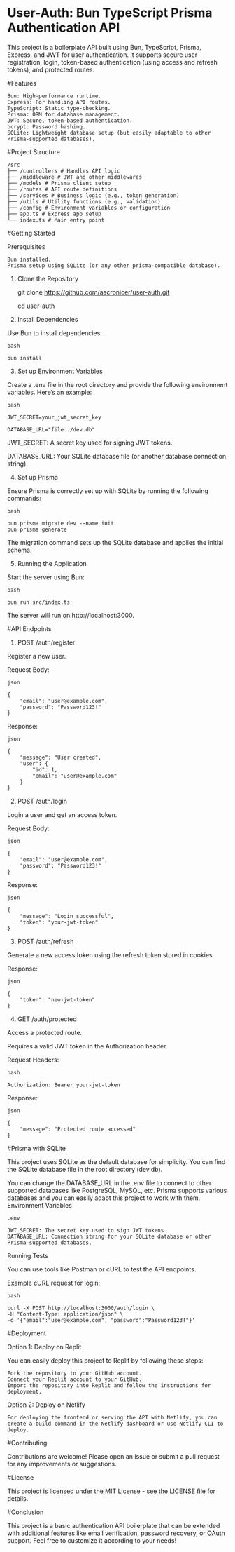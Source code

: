 # User-Auth: Bun TypeScript Prisma Authentication API

This project is a boilerplate API built using Bun, TypeScript, Prisma, Express, and JWT for user authentication. It supports secure user registration, login, token-based authentication (using access and refresh tokens), and protected routes.

#Features

    Bun: High-performance runtime.
    Express: For handling API routes.
    TypeScript: Static type-checking.
    Prisma: ORM for database management.
    JWT: Secure, token-based authentication.
    bcrypt: Password hashing.
    SQLite: Lightweight database setup (but easily adaptable to other Prisma-supported databases).

#Project Structure

    /src
    ├── /controllers # Handles API logic
    ├── /middleware # JWT and other middlewares
    ├── /models # Prisma client setup
    ├── /routes # API route definitions
    ├── /services # Business logic (e.g., token generation)
    ├── /utils # Utility functions (e.g., validation)
    ├── /config # Environment variables or configuration
    ├── app.ts # Express app setup
    └── index.ts # Main entry point

#Getting Started

Prerequisites

    Bun installed.
    Prisma setup using SQLite (or any other prisma-compatible database).

1. Clone the Repository

   git clone https://github.com/aacronicer/user-auth.git

   cd user-auth

2. Install Dependencies

Use Bun to install dependencies:

    bash

    bun install

3. Set up Environment Variables

Create a .env file in the root directory and provide the following environment variables. Here’s an example:

    bash

    JWT_SECRET=your_jwt_secret_key

    DATABASE_URL="file:./dev.db"

JWT_SECRET: A secret key used for signing JWT tokens.

DATABASE_URL: Your SQLite database file (or another database connection string).

4. Set up Prisma

Ensure Prisma is correctly set up with SQLite by running the following commands:

    bash

    bun prisma migrate dev --name init
    bun prisma generate

The migration command sets up the SQLite database and applies the initial schema.

5. Running the Application

Start the server using Bun:

    bash

    bun run src/index.ts

The server will run on http://localhost:3000.

#API Endpoints

1. POST /auth/register

Register a new user.

Request Body:

    json

    {
        "email": "user@example.com",
        "password": "Password123!"
    }

Response:

    json

    {
        "message": "User created",
        "user": {
            "id": 1,
            "email": "user@example.com"
        }
    }

2. POST /auth/login

Login a user and get an access token.

Request Body:

    json

    {
        "email": "user@example.com",
        "password": "Password123!"
    }

Response:

    json

    {
        "message": "Login successful",
        "token": "your-jwt-token"
    }

3. POST /auth/refresh

Generate a new access token using the refresh token stored in cookies.

Response:

    json

    {
        "token": "new-jwt-token"
    }

4. GET /auth/protected

Access a protected route.

Requires a valid JWT token in the Authorization header.

Request Headers:

    bash

    Authorization: Bearer your-jwt-token

Response:

    json

    {
        "message": "Protected route accessed"
    }

#Prisma with SQLite

This project uses SQLite as the default database for simplicity. You can find the SQLite database file in the root directory (dev.db).

You can change the DATABASE_URL in the .env file to connect to other supported databases like PostgreSQL, MySQL, etc. Prisma supports various databases and you can easily adapt this project to work with them.
Environment Variables

    .env

    JWT_SECRET: The secret key used to sign JWT tokens.
    DATABASE_URL: Connection string for your SQLite database or other Prisma-supported databases.

Running Tests

You can use tools like Postman or cURL to test the API endpoints.

Example cURL request for login:

    bash

    curl -X POST http://localhost:3000/auth/login \
    -H "Content-Type: application/json" \
    -d '{"email":"user@example.com", "password":"Password123!"}'

#Deployment

Option 1: Deploy on Replit

You can easily deploy this project to Replit by following these steps:

    Fork the repository to your GitHub account.
    Connect your Replit account to your GitHub.
    Import the repository into Replit and follow the instructions for deployment.

Option 2: Deploy on Netlify

    For deploying the frontend or serving the API with Netlify, you can create a build command in the Netlify dashboard or use Netlify CLI to deploy.

#Contributing

Contributions are welcome! Please open an issue or submit a pull request for any improvements or suggestions.

#License

This project is licensed under the MIT License - see the LICENSE file for details.

#Conclusion

This project is a basic authentication API boilerplate that can be extended with additional features like email verification, password recovery, or OAuth support. Feel free to customize it according to your needs!
